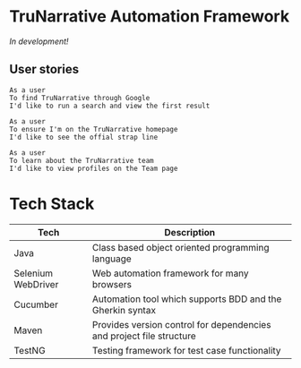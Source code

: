#  TruNarrative Automation Framework 

*In development!*

## User stories

```
As a user 
To find TruNarrative through Google 
I'd like to run a search and view the first result
```

```
As a user 
To ensure I'm on the TruNarrative homepage
I'd like to see the offial strap line
```

```
As a user
To learn about the TruNarrative team
I'd like to view profiles on the Team page
```

# Tech Stack

| Tech | Description |
| ------ | ------ |
| Java | Class based object oriented programming language |
| Selenium WebDriver | Web automation framework for many browsers |
| Cucumber | Automation tool which supports BDD and the Gherkin syntax |
| Maven | Provides version control for dependencies and project file structure |
| TestNG | Testing framework for test case functionality |

